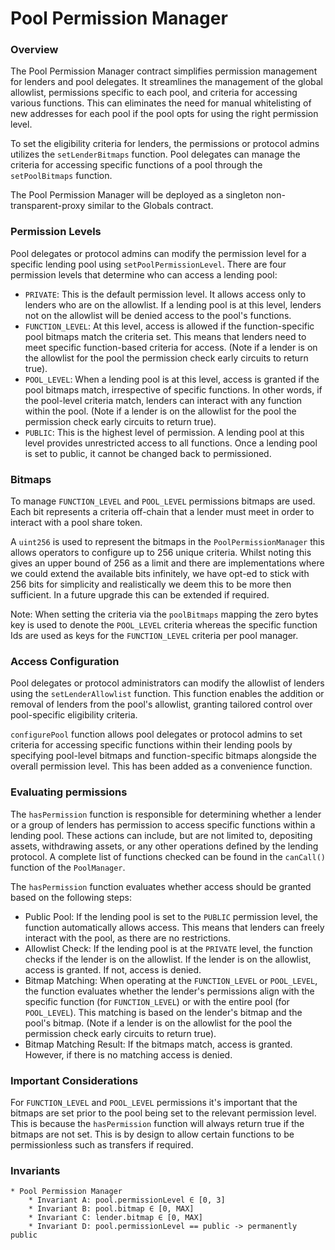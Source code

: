 # Pool Permission Manager

### Overview

The Pool Permission Manager contract simplifies permission management for lenders and pool delegates. It streamlines the management of the global allowlist, permissions specific to each pool, and criteria for accessing various functions. This can eliminates the need for manual whitelisting of new addresses for each pool if the pool opts for using the right permission level.

To set the eligibility criteria for lenders, the permissions or protocol admins utilizes the `setLenderBitmaps` function. Pool delegates can manage the criteria for accessing specific functions of a pool through the `setPoolBitmaps` function.

The Pool Permission Manager will be deployed as a singleton non-transparent-proxy similar to the Globals contract.

### Permission Levels

Pool delegates or protocol admins can modify the permission level for a specific lending pool using `setPoolPermissionLevel`. There are four permission levels that determine who can access a lending pool:

* `PRIVATE`: This is the default permission level. It allows access only to lenders who are on the allowlist. If a lending pool is at this level, lenders not on the allowlist will be denied access to the pool's functions.
* `FUNCTION_LEVEL`: At this level, access is allowed if the function-specific pool bitmaps match the criteria set. This means that lenders need to meet specific function-based criteria for access. (Note if a lender is on the allowlist for the pool the permission check early circuits to return true).
* `POOL_LEVEL`: When a lending pool is at this level, access is granted if the pool bitmaps match, irrespective of specific functions. In other words, if the pool-level criteria match, lenders can interact with any function within the pool. (Note if a lender is on the allowlist for the pool the permission check early circuits to return true).
* `PUBLIC`: This is the highest level of permission. A lending pool at this level provides unrestricted access to all functions. Once a lending pool is set to public, it cannot be changed back to permissioned.

### Bitmaps

To manage `FUNCTION_LEVEL` and `POOL_LEVEL` permissions bitmaps are used. Each bit represents a criteria off-chain that a lender must meet in order to interact with a pool share token.

A `uint256` is used to represent the bitmaps in the `PoolPermissionManager` this allows operators to configure up to 256 unique criteria. Whilst noting this gives an upper bound of 256 as a limit and there are implementations where we could extend the available bits infinitely, we have opt-ed to stick with 256 bits for simplicity and realistically we deem this to be more then sufficient. In a future upgrade this can be extended if required.

Note: When setting the criteria via the `poolBitmaps` mapping the zero bytes key is used to denote the `POOL_LEVEL` criteria whereas the specific function Ids are used as keys for the `FUNCTION_LEVEL` criteria per pool manager.

### Access Configuration

Pool delegates or protocol administrators can modify the allowlist of lenders using the `setLenderAllowlist` function. This function enables the addition or removal of lenders from the pool's allowlist, granting tailored control over pool-specific eligibility criteria.

`configurePool` function allows pool delegates or protocol admins to set criteria for accessing specific functions within their lending pools by specifying pool-level bitmaps and function-specific bitmaps alongside the overall permission level. This has been added as a convenience function.

### Evaluating permissions

The `hasPermission` function is responsible for determining whether a lender or a group of lenders has permission to access specific functions within a lending pool. These actions can include, but are not limited to, depositing assets, withdrawing assets, or any other operations defined by the lending protocol. A complete list of functions checked can be found in the `canCall()` function of the `PoolManager`.

The `hasPermission` function evaluates whether access should be granted based on the following steps:

* Public Pool: If the lending pool is set to the `PUBLIC` permission level, the function automatically allows access. This means that lenders can freely interact with the pool, as there are no restrictions.
* Allowlist Check: If the lending pool is at the `PRIVATE` level, the function checks if the lender is on the allowlist. If the lender is on the allowlist, access is granted. If not, access is denied.
* Bitmap Matching: When operating at the `FUNCTION_LEVEL` or `POOL_LEVEL`, the function evaluates whether the lender's permissions align with the specific function (for `FUNCTION_LEVEL`) or with the entire pool (for `POOL_LEVEL`). This matching is based on the lender's bitmap and the pool's bitmap. (Note if a lender is on the allowlist for the pool the permission check early circuits to return true).
* Bitmap Matching Result: If the bitmaps match, access is granted. However, if there is no matching access is denied.

### Important Considerations

For `FUNCTION_LEVEL` and `POOL_LEVEL` permissions it's important that the bitmaps are set prior to the pool being set to the relevant permission level. This is because the `hasPermission` function will always return true if the bitmaps are not set. This is by design to allow certain functions to be permissionless such as transfers if required.

### Invariants

```
* Pool Permission Manager
    * Invariant A: pool.permissionLevel ∈ [0, 3]
    * Invariant B: pool.bitmap ∈ [0, MAX]
    * Invariant C: lender.bitmap ∈ [0, MAX]
    * Invariant D: pool.permissionLevel == public -> permanently public
```
